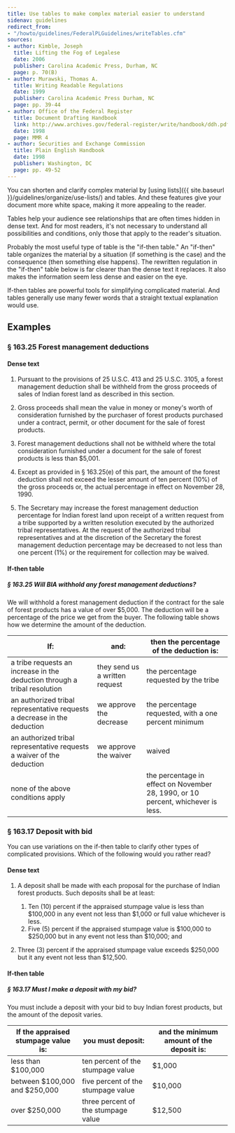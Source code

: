 ```yaml
---
title: Use tables to make complex material easier to understand
sidenav: guidelines
redirect_from:
- "/howto/guidelines/FederalPLGuidelines/writeTables.cfm"
sources:
- author: Kimble, Joseph
  title: Lifting the Fog of Legalese
  date: 2006
  publisher: Carolina Academic Press, Durham, NC
  page: p. 70(B)
- author: Murawski, Thomas A.
  title: Writing Readable Regulations
  date: 1999
  publisher: Carolina Academic Press Durham, NC
  page: pp. 39-44
- author: Office of the Federal Register
  title: Document Drafting Handbook
  link: http://www.archives.gov/federal-register/write/handbook/ddh.pdf
  date: 1998
  page: MMR 4
- author: Securities and Exchange Commission
  title: Plain English Handbook
  date: 1998
  publisher: Washington, DC
  page: pp. 49-52
---
```


You can shorten and clarify complex material by [using lists]({{ site.baseurl }}/guidelines/organize/use-lists/) and tables. And these features give your document more white space, making it more appealing to the reader.

Tables help your audience see relationships that are often times hidden in dense text. And for most readers, it's not necessary to understand all possibilities and conditions, only those that apply to the reader's situation.

Probably the most useful type of table is the "if-then table." An "if-then" table organizes the material by a situation (if something is the case) and the consequence (then something else happens). The rewritten regulation in the "if-then" table below is far clearer than the dense text it replaces. It also makes the information seem less dense and easier on the eye.

If-then tables are powerful tools for simplifying complicated material. And tables generally use many fewer words that a straight textual explanation would use.

## Examples

### § 163.25 Forest management deductions

#### Dense text

<div class="example-container">

1. Pursuant to the provisions of 25 U.S.C. 413 and 25 U.S.C. 3105, a forest management deduction shall be withheld from the gross proceeds of sales of Indian forest land as described in this section.

2. Gross proceeds shall mean the value in money or money's worth of consideration furnished by the purchaser of forest products purchased under a contract, permit, or other document for the sale of forest products.

3. Forest management deductions shall not be withheld where the total consideration furnished under a document for the sale of forest products is less than $5,001.

4. Except as provided in § 163.25(e) of this part, the amount of the forest deduction shall not exceed the lesser amount of ten percent (10%) of the gross proceeds or, the actual percentage in effect on November 28, 1990.

5. The Secretary may increase the forest management deduction percentage for Indian forest land upon receipt of a written request from a tribe supported by a written resolution executed by the authorized tribal representatives. At the request of the authorized tribal representatives and at the discretion of the Secretary the forest management deduction percentage may be decreased to not less than one percent (1%) or the requirement for collection may be waived.

</div>

#### If-then table

<div class="example-container">

##### § 163.25 Will BIA withhold any forest management deductions?

We will withhold a forest management deduction if the contract for the sale of forest products has a value of over $5,000. The deduction will be a percentage of the price we get from the buyer. The following table shows how we determine the amount of the deduction.

If: | and: | then the percentage of the deduction is:
--- | --- | ---
a tribe requests an increase in the deduction through a tribal resolution | they send us a written request | the percentage requested by the tribe
an authorized tribal representative requests a decrease in the deduction | we approve the decrease | the percentage requested, with a one percent minimum
an authorized tribal representative requests a waiver of the deduction | we approve the waiver | waived
none of the above conditions apply | | the percentage in effect on November 28, 1990, or 10 percent, whichever is less.

</div>

### § 163.17 Deposit with bid

You can use variations on the if-then table to clarify other types of complicated provisions. Which of the following would you rather read?

#### Dense text

<div class="example-container">

1. A deposit shall be made with each proposal for the purchase of Indian forest products. Such deposits shall be at least:

    1. Ten (10) percent if the appraised stumpage value is less than $100,000 in any event not less than $1,000 or full value whichever is less.
    2. Five (5) percent if the appraised stumpage value is $100,000 to $250,000 but in any event not less than $10,000; and

2. Three (3) percent if the appraised stumpage value exceeds $250,000 but it any event not less than $12,500.

</div>

#### If-then table

<div class="example-container">

##### § 163.17 Must I make a deposit with my bid?

You must include a deposit with your bid to buy Indian forest products, but the amount of the deposit varies.

If the appraised stumpage value is: | you must deposit: | and the minimum amount of the deposit is:
--- | --- | ---
less than $100,000 | ten percent of the stumpage value | $1,000
between $100,000 and $250,000 | five percent of the stumpage value | $10,000
over $250,000 | three percent of the stumpage value | $12,500

</div>
